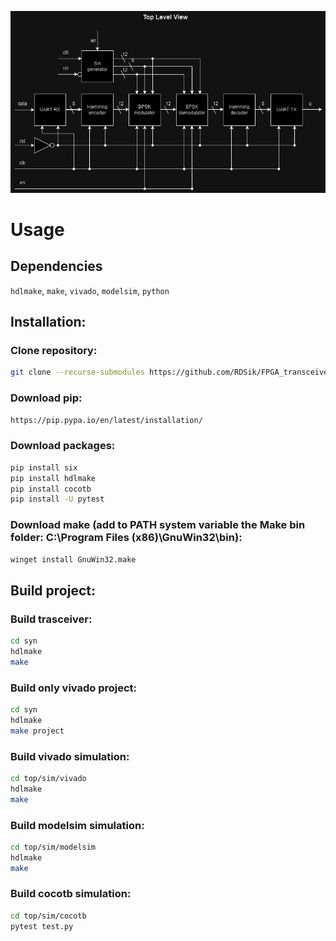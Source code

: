 ![My Image](transeiver.drawio.png)

# Usage

## Dependencies 

`hdlmake`, `make`, `vivado`, `modelsim`, `python`

## Installation:

### Clone repository:
```bash
git clone --recurse-submodules https://github.com/RDSik/FPGA_transceiver.git
```

### Download pip:
```bash
https://pip.pypa.io/en/latest/installation/
```

### Download packages:
```bash
pip install six
pip install hdlmake
pip install cocotb
pip install -U pytest
```

### Download make (add to PATH system variable the Make bin folder: C:\Program Files (x86)\GnuWin32\bin):
```bash
winget install GnuWin32.make
```

## Build project:

### Build trasceiver:
```bash
cd syn
hdlmake
make
```

### Build only vivado project:
```bash
cd syn
hdlmake
make project
```
### Build vivado simulation:
```bash
cd top/sim/vivado
hdlmake
make
```

### Build modelsim simulation:
```bash
cd top/sim/modelsim
hdlmake
make
```

### Build cocotb simulation:
```bash
cd top/sim/cocotb
pytest test.py
```